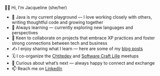 

<!--
**Ja-R/Ja-R** is a ✨ _special_ ✨ repository because its `README.md` (this file) appears on your GitHub profile.
## Hi there 👋
Here are some ideas to get you started:

- 🔭 I’m currently working on ...
- 🌱 I’m currently learning ...
- 👯 I’m looking to collaborate on ...
- 🤔 I’m looking for help with ...
- 💬 Ask me about ...
- 📫 How to reach me: ...
- 😄 Pronouns: ...
- ⚡ Fun fact: ...
https://www.linkedin.com/in/jacqueline-rwanyindo/
-->

👋🏽 Hi, I’m Jacqueline (she/her)

- 🔭 Java is my current playground — I love working closely with others, writing thoughtful code and growing together
- 🌱 Always learning — currently exploring new languages and perspectives   
- 👯 Keen to collaborate on projects that embrace XP practices and foster strong connections between tech and business 
- ✍️ I enjoy sharing what I learn — here are some of my [blog posts](https://blog.ippon.fr/author/jacqueline/)
- 🗓️ I co-organize the [Chtitedev](https://mobilizon.fr/@chtitedev) and [Software Craft Lille](https://www.meetup.com/fr-FR/software-craftsmanship-lille/) meetups
- 💬 Curious about what’s next — always happy to connect and exchange  
- 📫 Reach me on [LinkedIn](https://www.linkedin.com/in/jacqueline-rwanyindo/) 
